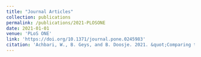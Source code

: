 ```yaml
---
title: "Journal Articles"
collection: publications
permalink: /publications/2021-PLOSONE
date: 2021-01-01
venue: 'PLoS ONE'
link: 'https://doi.org/10.1371/journal.pone.0245983'
citation: 'Achbari, W., B. Geys, and B. Doosje. 2021. &quot;Comparing the effect of cross-group friendship on generalized trust to its effect on prejudice: the mediating role of threat perceptions and negative affect.&quot; <i>PLoS ONE</i> 4(42): 1722. doi:10.1371/journal.pone.0245983'
---
```

